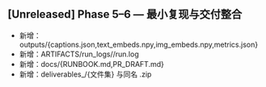 ## [Unreleased] Phase 5–6 — 最小复现与交付整合
- 新增：outputs/{captions.json,text_embeds.npy,img_embeds.npy,metrics.json}
- 新增：ARTIFACTS/run_logs/<ts>/run.log
- 新增：docs/{RUNBOOK.md,PR_DRAFT.md}
- 新增：deliverables_<YYYYMMDD-HHMM>/{文件集} 与同名 .zip
